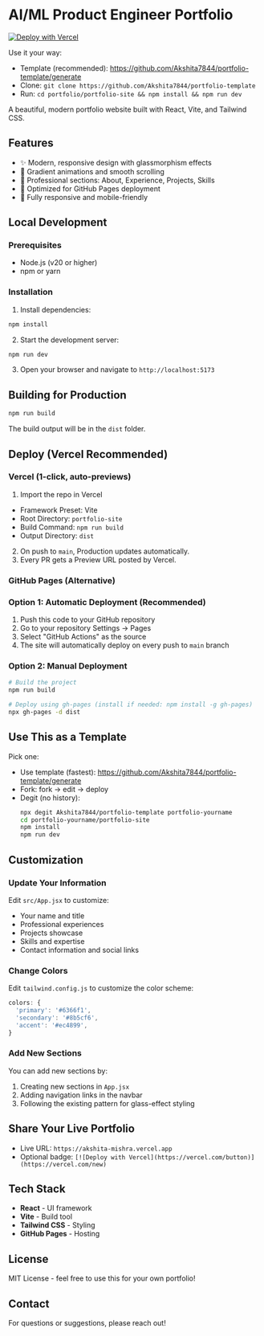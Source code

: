 # AI/ML Product Engineer Portfolio

[![Deploy with Vercel](https://vercel.com/button)](https://vercel.com/new/clone?repository-url=https%3A%2F%2Fgithub.com%2FAkshita7844%2Fportfolio&project-name=portfolio-site&repository-name=portfolio&root-directory=portfolio-site&build-command=npm%20run%20build&output-directory=dist)

Use it your way:
- Template (recommended): https://github.com/Akshita7844/portfolio-template/generate
- Clone: `git clone https://github.com/Akshita7844/portfolio-template`
- Run: `cd portfolio/portfolio-site && npm install && npm run dev`

A beautiful, modern portfolio website built with React, Vite, and Tailwind CSS.

## Features

- ✨ Modern, responsive design with glassmorphism effects
- 🎨 Gradient animations and smooth scrolling
- 💼 Professional sections: About, Experience, Projects, Skills
- 🚀 Optimized for GitHub Pages deployment
- 📱 Fully responsive and mobile-friendly

## Local Development

### Prerequisites

- Node.js (v20 or higher)
- npm or yarn

### Installation

1. Install dependencies:
```bash
npm install
```

2. Start the development server:
```bash
npm run dev
```

3. Open your browser and navigate to `http://localhost:5173`

## Building for Production

```bash
npm run build
```

The build output will be in the `dist` folder.

## Deploy (Vercel Recommended)

### Vercel (1-click, auto-previews)

1) Import the repo in Vercel
- Framework Preset: Vite
- Root Directory: `portfolio-site`
- Build Command: `npm run build`
- Output Directory: `dist`

2) On push to `main`, Production updates automatically.
3) Every PR gets a Preview URL posted by Vercel.

### GitHub Pages (Alternative)

### Option 1: Automatic Deployment (Recommended)

1. Push this code to your GitHub repository
2. Go to your repository Settings → Pages
3. Select "GitHub Actions" as the source
4. The site will automatically deploy on every push to `main` branch

### Option 2: Manual Deployment

```bash
# Build the project
npm run build

# Deploy using gh-pages (install if needed: npm install -g gh-pages)
npx gh-pages -d dist
```

## Use This as a Template

Pick one:
- Use template (fastest): https://github.com/Akshita7844/portfolio-template/generate
- Fork: fork → edit → deploy
- Degit (no history):
  ```bash
  npx degit Akshita7844/portfolio-template portfolio-yourname
  cd portfolio-yourname/portfolio-site
  npm install
  npm run dev
  ```

## Customization

### Update Your Information

Edit `src/App.jsx` to customize:
- Your name and title
- Professional experiences
- Projects showcase
- Skills and expertise
- Contact information and social links

### Change Colors

Edit `tailwind.config.js` to customize the color scheme:

```js
colors: {
  'primary': '#6366f1',
  'secondary': '#8b5cf6',
  'accent': '#ec4899',
}
```

### Add New Sections

You can add new sections by:
1. Creating new sections in `App.jsx`
2. Adding navigation links in the navbar
3. Following the existing pattern for glass-effect styling

## Share Your Live Portfolio

- Live URL: `https://akshita-mishra.vercel.app`
- Optional badge: `[![Deploy with Vercel](https://vercel.com/button)](https://vercel.com/new)`

## Tech Stack

- **React** - UI framework
- **Vite** - Build tool
- **Tailwind CSS** - Styling
- **GitHub Pages** - Hosting

## License

MIT License - feel free to use this for your own portfolio!

## Contact

For questions or suggestions, please reach out!
